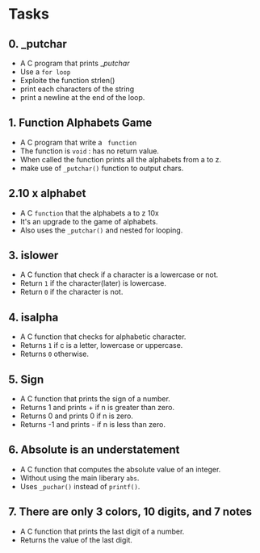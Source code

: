 # Tasks
 ## 0. _putchar
 * A C program that prints __putchar_
 * Use a ``` for loop ```
 * Exploite the function strlen()
 * print each characters of the string
 * print a newline at the end of the loop.

## 1. Function Alphabets Game
* A C program that write a ``` function```
* The function is ``` void ``` : has no return value.
* When called the function prints all the alphabets from a to z.
* make use of  ``` _putchar() ``` function to output chars.

## 2.10 x alphabet
* A C ``` function ``` that the alphabets a to z 10x
* It's an upgrade to the game of alphabets.
* Also uses the ``` _putchar() ``` and nested for looping.

## 3. islower
* A C function that check if a character is a lowercase or not.
* Return ``` 1 ``` if the character(later) is lowercase.
* Return ``` 0 ``` if the character is not.

## 4. isalpha
* A C   function that checks for alphabetic character.
* Returns ``` 1 ``` if c is a letter, lowercase or uppercase.
* Returns ``` 0 ``` otherwise.

## 5. Sign
* A C  function that prints the sign of a number.
* Returns 1 and prints + if n is greater than zero.
* Returns 0 and prints 0 if n is zero.
* Returns -1 and prints - if n is less than zero.

## 6. Absolute is an understatement
* A C function that computes the absolute value of an integer.
* Without using the main liberary ``` abs ```.
* Uses ``` _puchar() ``` instead of ``` printf() ```.

## 7. There are only 3 colors, 10 digits, and 7 notes
* A C function that prints the last digit of a number.
* Returns the value of the last digit.